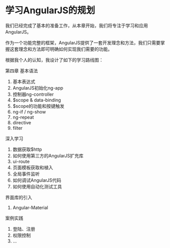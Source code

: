 # 学习AngularJS的规划

我们已经完成了基本的准备工作，从本章开始，我们将专注于学习和应用AngularJS。

作为一个功能完整的框架，AngularJS提供了一套开发理念和方法，我们只需要掌握这套理念和方法即可明确如何实现我们需要的功能。

根据我个人的认知，我设计了如下的学习路线图：

第四章 基本语法
1. 基本表达式
2. AngularJS初始化ng-app
3. 控制器ng-controller
4. $scope & data-binding
5. $scope的功能和按键触发
6. ng-if / ng-show
7. ng-repeat
8. directive
9. filter

深入学习
1. 数据获取$http
2. 如何使用第三方的AngularJS扩充库
3. ui-route
4. 页面模板获取和植入
5. 全局事件监听
6. 如何调试AngularJS代码
7. 如何使用自动化测试工具

界面库的引入
1. Angular-Material

案例实践

1. 登陆、注册
2. 权限控制
3. ...
